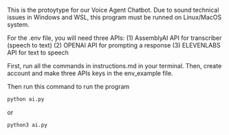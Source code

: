 This is the protoytype for our Voice Agent Chatbot. Due to sound technical issues in Windows and WSL, this program must be runned on Linux/MacOS system.

For the .env file, you will need three APIs:
(1) AssemblyAI API for transcriber (speech to text)
(2) OPENAI API for prompting a response
(3) ELEVENLABS API for text to speech

First, run all the commands in instructions.md in your terminal. Then, create account and make three APIs keys in the env_example file. 

Then run this command to run the program

```bash
python ai.py
```
or 
```bash
python3 ai.py
```